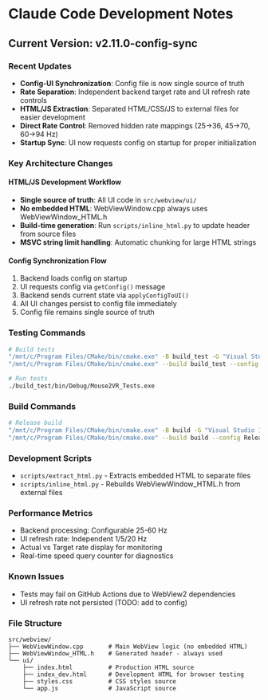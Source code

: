 # Claude Code Development Notes

## Current Version: v2.11.0-config-sync

### Recent Updates
- **Config-UI Synchronization**: Config file is now single source of truth
- **Rate Separation**: Independent backend target rate and UI refresh rate controls
- **HTML/JS Extraction**: Separated HTML/CSS/JS to external files for easier development
- **Direct Rate Control**: Removed hidden rate mappings (25→36, 45→70, 60→94 Hz)
- **Startup Sync**: UI now requests config on startup for proper initialization

### Key Architecture Changes

#### HTML/JS Development Workflow  
- **Single source of truth**: All UI code in `src/webview/ui/`
- **No embedded HTML**: WebViewWindow.cpp always uses WebViewWindow_HTML.h
- **Build-time generation**: Run `scripts/inline_html.py` to update header from source files
- **MSVC string limit handling**: Automatic chunking for large HTML strings

#### Config Synchronization Flow
1. Backend loads config on startup
2. UI requests config via `getConfig()` message
3. Backend sends current state via `applyConfigToUI()`
4. All UI changes persist to config file immediately
5. Config file remains single source of truth

### Testing Commands
```bash
# Build tests
"/mnt/c/Program Files/CMake/bin/cmake.exe" -B build_test -G "Visual Studio 17 2022" -A x64 -DBUILD_TESTS=ON
"/mnt/c/Program Files/CMake/bin/cmake.exe" --build build_test --config Debug --target Mouse2VR_Tests

# Run tests
./build_test/bin/Debug/Mouse2VR_Tests.exe
```

### Build Commands
```bash
# Release build
"/mnt/c/Program Files/CMake/bin/cmake.exe" -B build -G "Visual Studio 17 2022" -A x64
"/mnt/c/Program Files/CMake/bin/cmake.exe" --build build --config Release
```

### Development Scripts
- `scripts/extract_html.py` - Extracts embedded HTML to separate files
- `scripts/inline_html.py` - Rebuilds WebViewWindow_HTML.h from external files

### Performance Metrics
- Backend processing: Configurable 25-60 Hz
- UI refresh rate: Independent 1/5/20 Hz
- Actual vs Target rate display for monitoring
- Real-time speed query counter for diagnostics

### Known Issues
- Tests may fail on GitHub Actions due to WebView2 dependencies
- UI refresh rate not persisted (TODO: add to config)

### File Structure
```
src/webview/
├── WebViewWindow.cpp       # Main WebView logic (no embedded HTML)
├── WebViewWindow_HTML.h    # Generated header - always used
└── ui/
    ├── index.html          # Production HTML source
    ├── index_dev.html      # Development HTML for browser testing
    ├── styles.css          # CSS styles source
    └── app.js              # JavaScript source
```